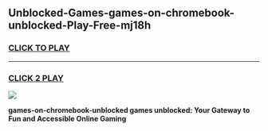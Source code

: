 
## Unblocked-Games-games-on-chromebook-unblocked-Play-Free-mj18h
<h3>
<a href="https://premium76.site?title=games-on-chromebook-unblocked&ref=18A1">CLICK TO PLAY</a></h3>
<hr>

<h3>
<a href="https://premium76.site?title=games-on-chromebook-unblocked&ref=18A1">CLICK 2 PLAY</a>
  
</h3>

<a href="https://premium76.site?title=games-on-chromebook-unblocked&ref=18A1"><img src="https://clearcache.store/games.png"></a>


**games-on-chromebook-unblocked games unblocked: Your Gateway to Fun and Accessible Online Gaming**
